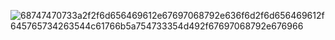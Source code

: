 ![68747470733a2f2f6d656469612e67697068792e636f6d2f6d656469612f645765734263544c61766b5a754733354d492f67697068792e676966](https://user-images.githubusercontent.com/117805904/225596865-ff8dda24-f73b-444b-b353-3391b3465619.gif)
